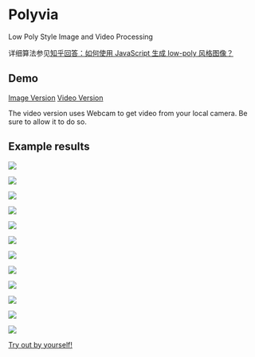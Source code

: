 # Polyvia

Low Poly Style Image and Video Processing

详细算法参见[知乎回答：如何使用 JavaScript 生成 low-poly 风格图像？](http://www.zhihu.com/question/29856775/answer/57668656)

## Demo

[Image Version](https://umeecorn.com/Polyvia/image.html)
[Video Version](https://umeecorn.com/Polyvia/video.html)

The video version uses Webcam to get video from your local camera. Be sure to allow it to do so.

## Example results

![](https://raw.githubusercontent.com/Ovilia/Polyvia/gh-pages/src/img/1.png)

![](https://raw.githubusercontent.com/Ovilia/Polyvia/gh-pages/src/img/1.jpg)

![](https://raw.githubusercontent.com/Ovilia/Polyvia/gh-pages/src/img/2.png)

![](https://raw.githubusercontent.com/Ovilia/Polyvia/gh-pages/src/img/2.jpg)

![](https://raw.githubusercontent.com/Ovilia/Polyvia/gh-pages/src/img/3.png)

![](https://raw.githubusercontent.com/Ovilia/Polyvia/gh-pages/src/img/3.jpg)

![](https://raw.githubusercontent.com/Ovilia/Polyvia/gh-pages/src/img/4.png)

![](https://raw.githubusercontent.com/Ovilia/Polyvia/gh-pages/src/img/4.jpg)

![](https://raw.githubusercontent.com/Ovilia/Polyvia/gh-pages/src/img/5.png)

![](https://raw.githubusercontent.com/Ovilia/Polyvia/gh-pages/src/img/5.jpg)

![](https://raw.githubusercontent.com/Ovilia/Polyvia/gh-pages/src/img/6.png)

![](https://raw.githubusercontent.com/Ovilia/Polyvia/gh-pages/src/img/6.jpg)

[Try out by yourself!](https://umeecorn.com/Polyvia/image.html)
